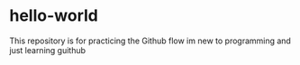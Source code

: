 # hello-world
This repository is for practicing the Github flow
im new to programming and just learning guithub
